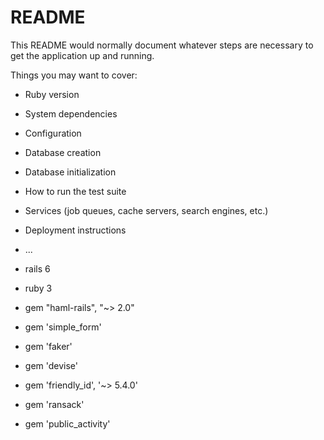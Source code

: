 # README

This README would normally document whatever steps are necessary to get the
application up and running.

Things you may want to cover:

* Ruby version

* System dependencies

* Configuration

* Database creation

* Database initialization

* How to run the test suite

* Services (job queues, cache servers, search engines, etc.)

* Deployment instructions

* ...
* rails 6
* ruby 3
* gem "haml-rails", "~> 2.0"
* gem 'simple_form'
* gem 'faker'
* gem 'devise'
* gem 'friendly_id', '~> 5.4.0'
* gem 'ransack'
* gem 'public_activity'